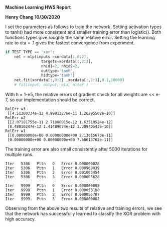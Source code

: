 **Machine Learning HW5 Report** 

**Henry Chang 10/30/2020**

I set the parameters as follows to train the network. Setting activation types to tanh() had more consistent and smaller training error than logistic(). Both functions types give roughly the same relative error.  Setting the learning rate to eta = .1 gives the fastest convergence from experiment. 

```python
if TEST_TYPE == 'xor':
    net = mlp(inputs =xordata[:,0:2],
                targets=xordata[:,2:3],
                nhid1=2, nhid2=2,
                outtype='tanh',
                hidtype='tanh')
    net.fit(xordata[:,0:2] ,xordata[:,2:3],0.1,10000)
    # fit(input, output, eta, niter )
```



With h = 1-e5, the relative errors of gradient check for all weights are << e-7, so our implementation should be correct.

```
RelErr w3
 [[4.51300334e-12 4.99913276e-11 1.26295502e-10]]
RelErr w2
 [[2.07181755e-11 2.71888915e-12 1.62510524e-12]
 [8.48010247e-12 1.41489074e-12 1.30940543e-10]]
RelErr w1
 [[0.00000000e+00 0.00000000e+00 2.13615673e-11]
 [0.00000000e+00 0.00000000e+00 7.68613762e-11]]
```



The training error are also small consistently after 5000 iterations for multiple runs.

```
Iter   5306   Pttn   0   Error 0.000000028
Iter   5306   Pttn   1   Error 0.000969039
Iter   5306   Pttn   2   Error 0.001003454
Iter   5306   Pttn   3   Error 0.000005628

Iter   9999   Pttn   0   Error 0.000000005
Iter   9999   Pttn   1   Error 0.000053108
Iter   9999   Pttn   2   Error 0.000055707
Iter   9999   Pttn   3   Error 0.000000002
```

Observing from the above two results of relative and training errors, we see that the network has successfully learned to classify the XOR problem with high accuracy.